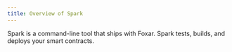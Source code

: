 ```yaml
---
title: Overview of Spark
---
```


Spark is a command-line tool that ships with Foxar. Spark tests, builds, and deploys your smart contracts.
